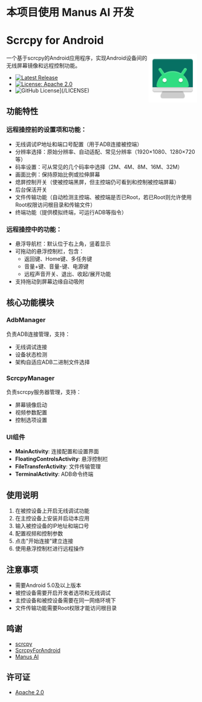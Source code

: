 # 本项目使用 Manus AI 开发

# Scrcpy for Android

<img src="icon.svg" width="128" height="128" alt="scrcpy" align='right'>

一个基于scrcpy的Android应用程序，实现Android设备间的无线屏幕镜像和远程控制功能。

- [![Latest Release](https://img.shields.io/github/v/release/BlockFly1204/scrcpy-for-android?label=Release&logo=github)](https://github.com/BlockFly1204/scrcpy-for-android/releases/latest)
- [![License: Apache 2.0](https://img.shields.io/badge/License-Apache%202.0-orange.svg?logo=Apache)](https://www.apache.org/licenses/LICENSE-2.0.html)
- ![GitHub License](https://img.shields.io/github/license/BlockFly1204/scrcpy-for-android?logo=Apache&color=orange)](/LICENSE)


## 功能特性

### 远程操控前的设置项和功能：
- 无线调试IP地址和端口号配置（用于ADB连接被控端）
- 分辨率选择：原始分辨率、自动适配、常见分辨率（1920×1080、1280×720等）
- 码率设置：可从常见的几个码率中选择（2M、4M、8M、16M、32M）
- 画面比例：保持原始比例或拉伸屏幕
- 熄屏控制开关（使被控端黑屏，但主控端仍可看到和控制被控端屏幕）
- 后台保活开关
- 文件传输功能（自动检测主控端、被控端是否已Root，若已Root则允许使用Root权限访问根目录和传输文件）
- 终端功能（提供模拟终端，可运行ADB等指令）

### 远程操控中的功能：
- 悬浮导航栏：默认位于右上角，竖着显示
- 可拖动的悬浮控制栏，包含：
  - 返回键、Home键、多任务键
  - 音量+键、音量-键、电源键
  - 远程声音开关、退出、收起/展开功能
- 支持拖动到屏幕边缘自动吸附

## 核心功能模块

### AdbManager
负责ADB连接管理，支持：
- 无线调试连接
- 设备状态检测
- 架构自适应ADB二进制文件选择

### ScrcpyManager
负责scrcpy服务器管理，支持：
- 屏幕镜像启动
- 视频参数配置
- 控制选项设置

### UI组件
- **MainActivity**: 连接配置和设置界面
- **FloatingControlsActivity**: 悬浮控制栏
- **FileTransferActivity**: 文件传输管理
- **TerminalActivity**: ADB命令终端

## 使用说明

1. 在被控设备上开启无线调试功能
2. 在主控设备上安装并启动本应用
3. 输入被控设备的IP地址和端口号
4. 配置视频和控制参数
5. 点击"开始连接"建立连接
6. 使用悬浮控制栏进行远程操作

## 注意事项

- 需要Android 5.0及以上版本
- 被控设备需要开启开发者选项和无线调试
- 主控设备和被控设备需要在同一网络环境下
- 文件传输功能需要Root权限才能访问根目录

## 鸣谢

- [scrcpy](https://github.com/Genymobile/scrcpy)
- [ScrcpyForAndroid](https://github.com/zwc456baby/ScrcpyForAndroid)
- [Manus AI](https://manus.im/)

## 许可证

- [Apache 2.0](https://www.apache.org/licenses/LICENSE-2.0.html)
